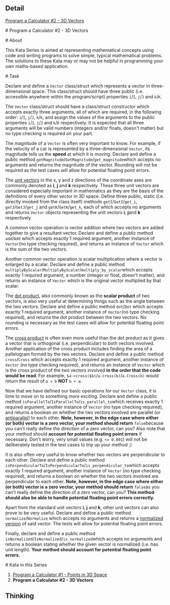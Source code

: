 ## Detail

[Program a Calculator #2 - 3D Vectors](https://www.codewars.com/kata/program-a-calculator-number-2-3d-vectors/train/rust)

\# Program a Calculator #2 - 3D Vectors

\# About

This Kata Series is aimed at representing mathematical concepts using code and writing programs to solve simple, typical mathematical problems. The solutions to these Kata may or may not be helpful in programming your own maths-based application.

\# Task

Declare and define a `Vector` class/struct which represents a vector in three-dimensional space. This class/struct should have three public (i.e. accessible anywhere within the program/script) properties `i`/`I`, `j`/`J` and `k`/`K`.

The `Vector` class/struct should have a class/struct constructor which accepts exactly three arguments, all of which are required, in the following order: `i`/`I`, `j`/`J`, `k`/`K`, and assign the values of the arguments to the public properties `i`/`I`, `j`/`J` and `k`/`K` respectively. It is expected that all three arguments will be valid numbers (integers and/or floats, doesn't matter) but no type checking is required on your part.

The magnitude of a `Vector` is often very important to know. For example, if the velocity of a car is represented by a three-dimensional `Vector`, its magnitude tells us the **speed** at which it is moving. Declare and define a public method `getMagnitude`/`GetMagnitude`/`get_magnitude`which accepts no arguments and returns the magnitude of the vector. Rounding will not be required as the test cases will allow for potential floating point errors.

The [unit vectors](https://en.wikipedia.org/wiki/Unit_vector) in the x, y and z directions of the coordinate axes are commonly denoted as **i**, **j** and **k** respectively. These three unit vectors are considered especially important in mathematics as they are the basis of the definitions of every other vector in 3D space. Define three public, static (i.e. directly invoked from the class itself) methods `getI`/`GetI`/`get_i`, `getJ`/`GetJ`/`get_j` and `getK`/`GetK`/`get_k`, each of which accepts no arguments and returns `Vector` objects representing the unit vectors **i**, **j**and **k** respectively.

A common vector operation is vector addition where two vectors are added together to give a resultant vector. Declare and define a public method `add`/`Add` which accepts exactly 1 required argument, another instance of `Vector`(no type checking required), and returns an instance of `Vector` which is the sum of the two vectors.

Another common vector operation is scalar multiplication where a vector is enlarged by a scalar. Declare and define a public method `multiplyByScalar`/`MultiplyByScalar`/`multiply_by_scalar`which accepts exactly 1 required argument, a number (integer or float, doesn't matter), and returns an instance of `Vector` which is the original vector multiplied by that scalar.

The [dot product](https://en.wikipedia.org/wiki/Dot_product), also commonly known as the **scalar product** of two vectors, is also very useful at determining things such as the angle between the two vectors. Declare and define a public method `dot`/`Dot` which accepts exactly 1 required argument, another instance of `Vector`(no type checking required), and returns the dot product between the two vectors. No rounding is necessary as the test cases will allow for potential floating point errors.

The [cross product](https://en.wikipedia.org/wiki/Cross_product) is often even more useful than the dot product as it gives a vector that is orthogonal (i.e. perpendicular) to both vectors involved. Another application of the cross product includes finding the area of a pallelogram formed by the two vectors. Declare and define a public method `cross`/`Cross` which accepts exactly 1 required argument, another instance of `Vector` (no type checking required), and returns an instance of `Vector` which is the cross product of the two vectors involved **in the order that the code would be read**. For example, `$a->cross($b)`/`a.cross(b)`/`a.Cross(b)` would return the result of `a × b` **NOT** `b × a`.

Now that we have defined our basic operations for our `Vector` class, it is time to move on to something more exciting. Declare and define a public method `isParallelTo`/`IsParallelTo`/`is_parallel_to`which receives exactly 1 required argument, another instance of `Vector` (no type checking required), and returns a boolean on whether the two vectors involved are parallel (or [antiparallel](https://en.wikipedia.org/wiki/Antiparallel_(mathematics)#Antiparallel_vectors)) to each other.  **Note, however, in the edge case where either (or both) vector is a zero vector, your method should return** `false`because you can't really define the direction of a zero vector, can you? Also note that your method should **account for potential floating point errors** if necessary. Don't worry, very small values (e.g. `<= 0.001`) will not be deliberately tested in the test cases to trip up your method ;)

It is also often very useful to know whether two vectors are perpendicular to each other. Declare and define a public method `isPerpendicularTo`/`IsPerpendicularTo`/`is_perpendicular_to`which accepts exactly 1 required argument, another instance of `Vector` (no type checking required), and returns a boolean on whether the two vectors involved are perpendicular to each other.  **Note, however, in the edge case where either (or both) vector is a zero vector, your method should return** `false`as you can't really define the direction of a zero vector, can you?  **This method should also be able to handle potential floating point errors correctly.**

Apart from the standard unit vectors **i**, **j** and **k**, other unit vectors can also prove to be very useful. Declare and define a public method `normalize`/`Normalize` which accepts no arguments and returns a [normalized version](https://en.wikipedia.org/wiki/Unit_vector) of said vector. The tests will allow for potential floating point errors.

Finally, declare and define a public method `isNormalized`/`IsNormalized`/`is_normalized`which accepts no arguments and returns a boolean stating whether the given vector is normalized (i.e. has unit length).  **Your method should account for potential floating point errors.**

\# Kata in this Series

1. [Program a Calculator #1 - Points in 3D Space](https://www.codewars.com/kata/program-a-calculator-number-1-points-in-3d-space)
2. **Program a Calculator #2 - 3D Vectors**

## Thinking